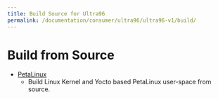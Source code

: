 ```yaml
---
title: Build Source for Ultra96
permalink: /documentation/consumer/ultra96/ultra96-v1/build/
---
```


# Build from Source

- [PetaLinux](peta-linux/)
  - Build Linux Kernel and Yocto based PetaLinux user-space from source.
